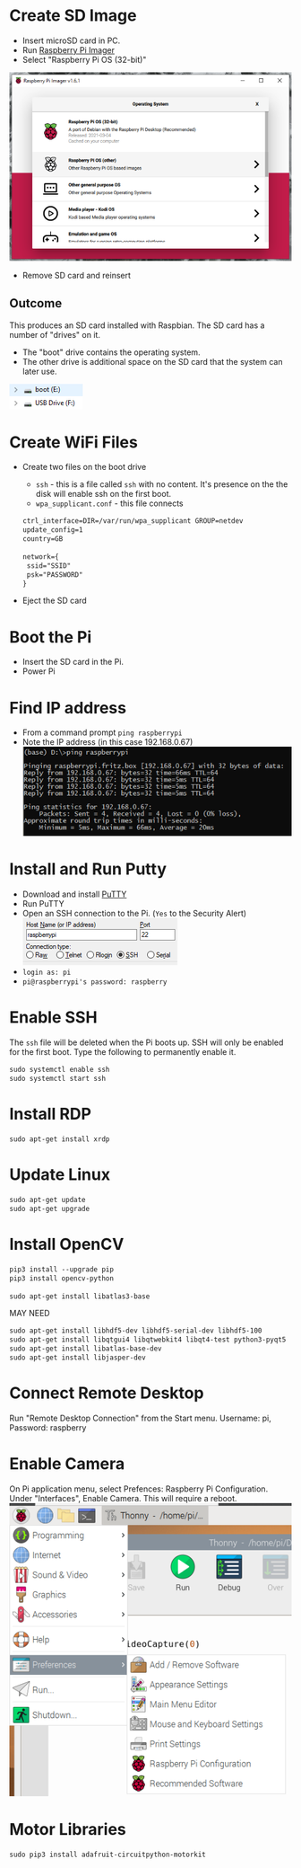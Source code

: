 # Create SD Image
* Insert microSD card in PC.
* Run [Raspberry Pi Imager](https://www.raspberrypi.org/documentation/installation/installing-images/)
* Select "Raspberry Pi OS (32-bit)"

![Imager](2021-04-26-Raspberry-Pi-with-OpenCV/imager.png)

* Remove SD card and reinsert

## Outcome
This produces an SD card installed with Raspbian.  The SD card has a number of "drives" on it.
* The "boot" drive contains the operating system.
* The other drive is additional space on the SD card that the system can later use.

![Drives](2021-04-26-Raspberry-Pi-with-OpenCV/drives.png)

# Create WiFi Files
* Create two files on the boot drive
	* ``ssh`` - this is a file called ``ssh`` with no content.  It's presence on the the disk will enable ssh on the first boot.
	* ``wpa_supplicant.conf`` - this file connects

	```
	ctrl_interface=DIR=/var/run/wpa_supplicant GROUP=netdev
	update_config=1
	country=GB

	network={
	 ssid="SSID"
	 psk="PASSWORD"
	}
	```
* Eject the SD card

# Boot the Pi
* Insert the SD card in the Pi.
* Power Pi

# Find IP address
* From a command prompt ``ping raspberrypi``
* Note the IP address (in this case 192.168.0.67)
![Ping](2021-04-26-Raspberry-Pi-with-OpenCV/ping.png)

# Install and Run Putty
* Download and install [PuTTY](https://www.chiark.greenend.org.uk/~sgtatham/putty/)
* Run PuTTY
* Open an SSH connection to the Pi.  (``Yes`` to the Security Alert)
![PuTTY](2021-04-26-Raspberry-Pi-with-OpenCV/putty.png)
* ```login as: pi```
* ```pi@raspberrypi's password: raspberry```

# Enable SSH
The ``ssh`` file will be deleted when the Pi boots up.  SSH will only be enabled for the first boot.
Type the following to permanently enable it.
```
sudo systemctl enable ssh
sudo systemctl start ssh
```

# Install RDP
```
sudo apt-get install xrdp
```

# Update Linux
```
sudo apt-get update
sudo apt-get upgrade
```

# Install OpenCV
```
pip3 install --upgrade pip
pip3 install opencv-python

sudo apt-get install libatlas3-base
```

MAY NEED
```
sudo apt-get install libhdf5-dev libhdf5-serial-dev libhdf5-100
sudo apt-get install libqtgui4 libqtwebkit4 libqt4-test python3-pyqt5
sudo apt-get install libatlas-base-dev
sudo apt-get install libjasper-dev
```

# Connect Remote Desktop
Run "Remote Desktop Connection" from the Start menu. Username: pi, Password: raspberry

# Enable Camera
On Pi application menu, select Prefences: Raspberry Pi Configuration.
Under "Interfaces", Enable Camera.  This will require a reboot.
![Config](2021-04-26-Raspberry-Pi-with-OpenCV/preferences.png)

# Motor Libraries
```
sudo pip3 install adafruit-circuitpython-motorkit
```